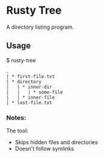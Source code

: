 # Rusty Tree
A directory listing program.

## Usage
$ rusty-tree

```
.
| * first-file.txt
| * directory
|   | * inner-dir
|   |   | * some-file
|   | * inner-file
| * last-file.txt
```

### Notes:
The tool:
* Skips hidden files and directories
* Doesn't follow symlinks